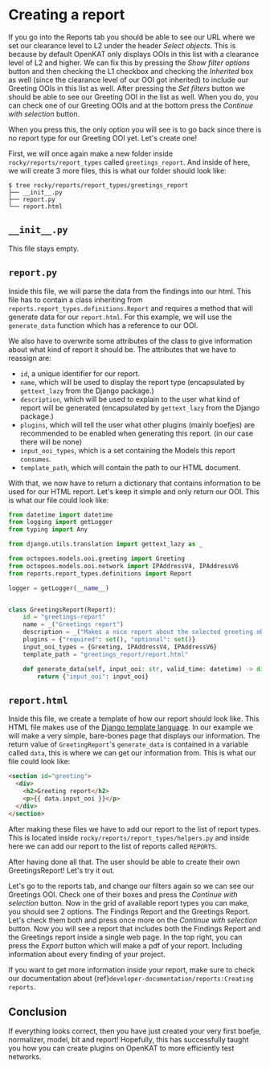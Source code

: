 # Creating a report

If you go into the Reports tab you should be able to see our URL where we set our clearance level to L2 under the header _Select objects_. This is because by default OpenKAT only displays OOIs in this list with a clearance level of L2 and higher. We can fix this by pressing the _Show filter options_ button and then checking the L1 checkbox and checking the _Inherited_ box as well (since the clearance level of our OOI got inherited) to include our Greeting OOIs in this list as well. After pressing the _Set filters_ button we should be able to see our Greeting OOI in the list as well. When you do, you can check one of our Greeting OOIs and at the bottom press the _Continue with selection_ button.

When you press this, the only option you will see is to go back since there is no report type for our Greeting OOI yet. Let's create one!

First, we will once again make a new folder inside `rocky/reports/report_types` called `greetings_report`. And inside of here, we will create 3 more files, this is what our folder should look like:

```shell
$ tree rocky/reports/report_types/greetings_report
├── __init__.py
├── report.py
└── report.html
```

## `__init__.py`

This file stays empty.

## `report.py`

Inside this file, we will parse the data from the findings into our html. This file has to contain a class inheriting from `reports.report_types.definitions.Report` and requires a method that will generate data for our `report.html`. For this example, we will use the `generate_data` function which has a reference to our OOI.

We also have to overwrite some attributes of the class to give information about what kind of report it should be. The attributes that we have to reassign are:

- `id`, a unique identifier for our report.
- `name`, which will be used to display the report type (encapsulated by `gettext_lazy` from the Django package.)
- `description`, which will be used to explain to the user what kind of report will be generated (encapsulated by `gettext_lazy` from the Django package.)
- `plugins`, which will tell the user what other plugins (mainly boefjes) are recommended to be enabled when generating this report. (in our case there will be none)
- `input_ooi_types`, which is a set containing the Models this report `consumes`.
- `template_path`, which will contain the path to our HTML document.

With that, we now have to return a dictionary that contains information to be used for our HTML report. Let's keep it simple and only return our OOI. This is what our file could look like:

```python
from datetime import datetime
from logging import getLogger
from typing import Any

from django.utils.translation import gettext_lazy as _

from octopoes.models.ooi.greeting import Greeting
from octopoes.models.ooi.network import IPAddressV4, IPAddressV6
from reports.report_types.definitions import Report

logger = getLogger(__name__)


class GreetingsReport(Report):
    id = "greetings-report"
    name = _("Greetings report")
    description = _("Makes a nice report about the selected greeting objects")
    plugins = {"required": set(), "optional": set()}
    input_ooi_types = {Greeting, IPAddressV4, IPAddressV6}
    template_path = "greetings_report/report.html"

    def generate_data(self, input_ooi: str, valid_time: datetime) -> dict[str, Any]:
        return {"input_ooi": input_ooi}
```

## `report.html`

Inside this file, we create a template of how our report should look like. This HTML file makes use of the [Django template language](https://docs.djangoproject.com/en/5.0/ref/templates/language/#the-django-template-language). In our example we will make a very simple, bare-bones page that displays our information. The return value of `GreetingReport`'s `generate_data` is contained in a variable called `data`, this is where we can get our information from. This is what our file could look like:

```html
<section id="greeting">
  <div>
    <h2>Greeting report</h2>
    <p>{{ data.input_ooi }}</p>
  </div>
</section>
```

After making these files we have to add our report to the list of report types. This is located inside `rocky/reports/report_types/helpers.py` and inside here we can add our report to the list of reports called `REPORTS`.

After having done all that. The user should be able to create their own GreetingsReport! Let's try it out.

Let's go to the reports tab, and change our filters again so we can see our Greetings OOI. Check one of their boxes and press the _Continue with selection_ button. Now in the grid of available report types you can make, you should see 2 options. The Findings Report and the Greetings Report. Let's check them both and press once more on the _Continue with selection_ button. Now you will see a report that includes both the Findings Report and the Greetings report inside a single web page. In the top right, you can press the _Export_ button which will make a pdf of your report. Including information about every finding of your project.

If you want to get more information inside your report, make sure to check our documentation about {ref}`developer-documentation/reports:Creating reports`.

## Conclusion

If everything looks correct, then you have just created your very first boefje, normalizer, model, bit and report! Hopefully, this has successfully taught you how you can create plugins on OpenKAT to more efficiently test networks.
